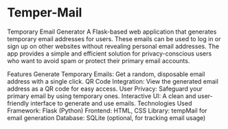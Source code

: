# Temper-Mail
Temporary Email Generator
A Flask-based web application that generates temporary email addresses for users. These emails can be used to log in or sign up on other websites without revealing personal email addresses. The app provides a simple and efficient solution for privacy-conscious users who want to avoid spam or protect their primary email accounts.

Features
Generate Temporary Emails: Get a random, disposable email address with a single click.
QR Code Integration: View the generated email address as a QR code for easy access.
User Privacy: Safeguard your primary email by using temporary ones.
Interactive UI: A clean and user-friendly interface to generate and use emails.
Technologies Used
Framework: Flask (Python)
Frontend: HTML, CSS
Library: tempMail for email generation
Database: SQLite (optional, for tracking email usage)
